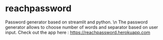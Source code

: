 # reachpassword 

Password generator based on streamlit and python. \n
The password generator allows to choose number of words and separator based on user input.
Check out the app here : https://reachpassword.herokuapp.com

